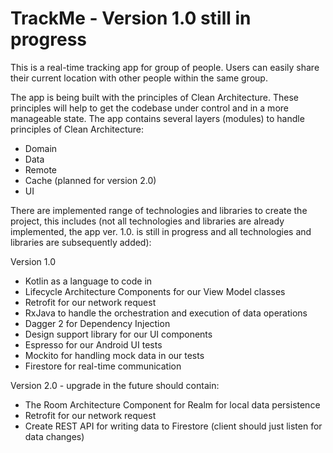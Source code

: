 # TrackMe - Version 1.0 still in progress
This is a real-time tracking app for group of people. Users can easily share their current location with other people within the same group.

The app is being built with the principles of Clean Architecture. These principles will help to get the codebase under control and in a more 
manageable state. The app contains several layers (modules) to handle principles of Clean Architecture:
- Domain
- Data
- Remote
- Cache (planned for version 2.0)
- UI



There are implemented range of technologies and libraries to create the project, this includes (not all technologies and libraries are already 
implemented, the app ver. 1.0. is still in progress and all technologies and libraries are subsequently added):

Version 1.0
- Kotlin as a language to code in
- Lifecycle Architecture Components for our View Model classes
- Retrofit for our network request
- RxJava to handle the orchestration and execution of data operations
- Dagger 2 for Dependency Injection
- Design support library for our UI components
- Espresso for our Android UI tests
- Mockito for handling mock data in our tests
- Firestore for real-time communication

Version 2.0 - upgrade in the future should contain:
- The Room Architecture Component for Realm for local data persistence
- Retrofit for our network request
- Create REST API for writing data to Firestore (client should just listen for data changes)

